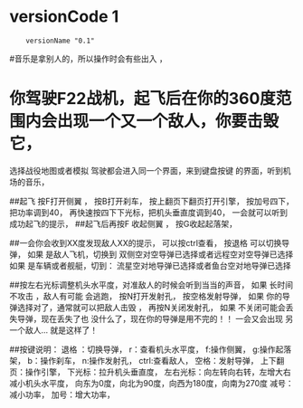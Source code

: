 #        versionCode 1
        versionName "0.1"

#音乐是拿别人的，所以操作时会有些出入 ，
#        你驾驶F22战机，起飞后在你的360度范围内会出现一个又一个敌人，你要击毁 它，
选择战役地图或者模拟 驾驶都会进入同一个界面，来到键盘按键 的界面，听到机场的音乐，

##起飞
按F打开侧翼 ，
按B打开刹车，
按上翻页下翻页打开引擎，
按加号四下，把功率调到40，
再快速按四下下光标，把机头垂直度调到40，
一会就可以听到成功起飞的提示，
##起飞后再按F 收起侧翼 ，
按G收起起落架，

##一会你会收到XX度发现敌人XX的提示，
可以按ctrl查看，
按退格 可以切换导弹，
如果 是敌人飞机，切换到
双侧空对空导弹已选择或者远程空对空导弹已选择
如果 是车辆或者舰艇，切到：
流星空对地导弹已选择或者鱼台空对地导弹已选择

##按左右光标调整机头水平度，对准敌人的时候会听到当当的声音，
如果 长时间不攻击 ，敌人有可能 会逃跑，
按N打开发射孔，
按空格发射导弹，
如果 你的导弹选择对了，通常就可以把敌人击毁 ，
再按N关闭发射孔，
如果 不关闭可能会丢失导弹，现在丢失了也 没什么了，现在你的导弹是用不完的！！
一会又会出现 另一个敌人...
就是这样了！

##按键说明：
	退格 ：切换导弹，
	r：查看机头水平度，
	f:操作侧翼，
	g:操作起落架，
	b：操作刹车，
	n:操作发射孔，
	ctrl:查看敌人，
	空格：发射导弹，
	上下翻页：操作引擎，
	下光标：拉升机头垂直度，
	左右光标：向左转向右转，左增大右减小机头水平度，
	向东为0度，向北为90度，向西为180度，向南为270度
	减号：减小功率，
	加号：增大功率，
